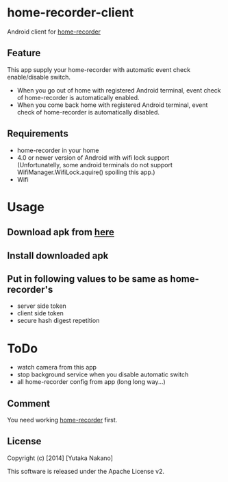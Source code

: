 # home-recorder-client

Android client for [home-recorder](https://github.com/nknytk/home-recorder)

## Feature

This app supply your home-recorder with automatic event check enable/disable switch.
* When you go out of home with registered Android terminal, event check of home-recorder is automatically enabled.
* When you come back home with registered Android terminal, event check of home-recorder is automatically disabled.

## Requirements

* home-recorder in your home
* 4.0 or newer version of Android with wifi lock support  
(Unfortunatelly, some android terminals do not support WifiManager.WifiLock.aquire() spoiling this app.)
* Wifi

# Usage

## Download apk from [here](https://github.com/nknytk/home-recorder-client/blob/master/dist/home-recorder-client.apk)
## Install downloaded apk
## Put in following values to be same as home-recorder's
* server side token
* client side token
* secure hash digest repetition

# ToDo

* watch camera from this app
* stop background service when you disable automatic switch
* all home-recorder config from app (long long way...)

## Comment

You need working [home-recorder](https://github.com/nknytk/home-recorder) first.

## License

Copyright (c) [2014] [Yutaka Nakano]

This software is released under the Apache License v2.
